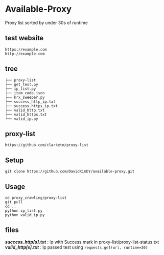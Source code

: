 # Available-Proxy
Proxy list sorted by under 30s of runtime

## test website
`https://example.com` <br>
`http://example.com`

## tree
```
├── proxy-list
├── get_test.py
├── ip_list.py
├── item_code.json
├── krx_sweeper.py
├── success_http_ip.txt
├── success_https_ip.txt
├── valid_http.txt
├── valid_https.txt
└── valid_ip.py
```
## proxy-list
	https://github.com/clarketm/proxy-list
  
## Setup
```
git clone https://github.com/DavidKimDY/available-proxy.git
```

## Usage
```
cd proxy_crawling/proxy-list
git pull
cd ..
python ip_list.py
python valid_ip.py
```

## files
***success_http[s].txt*** : Ip with Success mark in proxy-list/proxy-list-status.txt <br>
***valid_http[s].txt*** : Ip passed test using `requests.get(url, runtime=30)`
